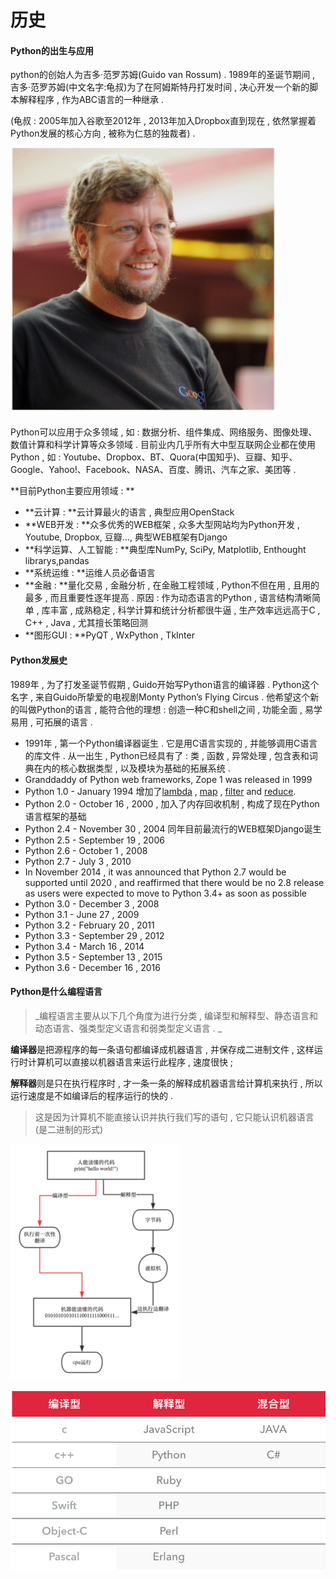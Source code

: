 # 历史

#### Python的出生与应用

python的创始人为吉多·范罗苏姆\(Guido van Rossum\) . 1989年的圣诞节期间 , 吉多·范罗苏姆\(中文名字:龟叔\)为了在阿姆斯特丹打发时间 , 决心开发一个新的脚本解释程序 , 作为ABC语言的一种继承 .

\(龟叔 : 2005年加入谷歌至2012年 , 2013年加入Dropbox直到现在 , 依然掌握着Python发展的核心方向 , 被称为仁慈的独裁者\) .

![](/assets/guidovanrossum.png)

Python可以应用于众多领域 , 如 : 数据分析、组件集成、网络服务、图像处理、数值计算和科学计算等众多领域 . 目前业内几乎所有大中型互联网企业都在使用Python , 如 : Youtube、Dropbox、BT、Quora\(中国知乎\)、豆瓣、知乎、Google、Yahoo!、Facebook、NASA、百度、腾讯、汽车之家、美团等 .

**目前Python主要应用领域 : **

* **云计算 : **云计算最火的语言 , 典型应用OpenStack
* **WEB开发 : **众多优秀的WEB框架 , 众多大型网站均为Python开发 , Youtube, Dropbox, 豆瓣..., 典型WEB框架有Django
* **科学运算、人工智能 : **典型库NumPy, SciPy, Matplotlib, Enthought librarys,pandas
* **系统运维 : **运维人员必备语言
* **金融 : **量化交易 , 金融分析 , 在金融工程领域 , Python不但在用 , 且用的最多 , 而且重要性逐年提高 . 原因 : 作为动态语言的Python , 语言结构清晰简单 , 库丰富 , 成熟稳定 , 科学计算和统计分析都很牛逼 , 生产效率远远高于C , C++ , Java , 尤其擅长策略回测
* **图形GUI : **PyQT , WxPython , TkInter

#### Python发展史

1989年 , 为了打发圣诞节假期 , Guido开始写Python语言的编译器 . Python这个名字 , 来自Guido所挚爱的电视剧Monty Python’s Flying Circus . 他希望这个新的叫做Python的语言 , 能符合他的理想 : 创造一种C和shell之间 , 功能全面 , 易学易用 , 可拓展的语言 .

* 1991年 , 第一个Python编译器诞生 . 它是用C语言实现的 , 并能够调用C语言的库文件 . 从一出生 , Python已经具有了 : 类 , 函数 , 异常处理 , 包含表和词典在内的核心数据类型 , 以及模块为基础的拓展系统 . 
* Granddaddy of Python web frameworks, Zope 1 was released in 1999
* Python 1.0 - January 1994 增加了[lambda](https://en.wikipedia.org/wiki/Lambda_calculus) , [map](https://en.wikipedia.org/wiki/Map_%28higher-order_function%29) , [filter](https://en.wikipedia.org/wiki/Filter_%28higher-order_function%29) and [reduce](https://en.wikipedia.org/wiki/Fold_%28higher-order_function%29).
* Python 2.0 - October 16 , 2000 , 加入了内存回收机制 , 构成了现在Python语言框架的基础
* Python 2.4 - November 30 , 2004 同年目前最流行的WEB框架Django诞生
* Python 2.5 - September 19 , 2006
* Python 2.6 - October 1 , 2008
* Python 2.7 - July 3 , 2010
* In November 2014 , it was announced that Python 2.7 would be supported until 2020 , and reaffirmed that there would be no 2.8 release as users were expected to move to Python 3.4+ as soon as possible
* Python 3.0 - December 3 , 2008
* Python 3.1 - June 27 , 2009
* Python 3.2 - February 20 , 2011
* Python 3.3 - September 29 , 2012
* Python 3.4 - March 16 , 2014
* Python 3.5 - September 13 , 2015
* Python 3.6 - December 16 , 2016

#### Python是什么编程语言

> _编程语言主要从以下几个角度为进行分类 , 编译型和解释型、静态语言和动态语言、强类型定义语言和弱类型定义语言 . _

**编译器**是把源程序的每一条语句都编译成机器语言 , 并保存成二进制文件 , 这样运行时计算机可以直接以机器语言来运行此程序 , 速度很快 ;

**解释器**则是只在执行程序时 , 才一条一条的解释成机器语言给计算机来执行 , 所以运行速度是不如编译后的程序运行的快的 .

> 这是因为计算机不能直接认识并执行我们写的语句 , 它只能认识机器语言\(是二进制的形式\)

![](/assets/pythonyuyan.png)

![](/assets/yuyanleixing.png)

